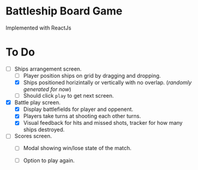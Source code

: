 # Battleship Board Game
Implemented with ReactJs

# To Do
- [ ] Ships arrangement screen.
  - [ ] Player position ships on grid by dragging and dropping.
  - [x] Ships positioned horizintally or vertically with no overlap. (_randomly generated for now_)
  - [ ] Should click `play` to get next screen.
- [x] Battle  play screen.
  - [x] Display battlefields for player and oppenent.
  - [x] Players take turns at shooting each other turns.
  - [x] Visual feedback for hits and missed shots, tracker for how many ships destroyed.
- [ ] Scores screen.
  - [ ] Modal showing win/lose state of the match.
  - [ ] Option to play again.

